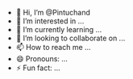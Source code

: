 - 👋 Hi, I’m @Pintuchand
- 👀 I’m interested in ...
- 🌱 I’m currently learning ...
- 💞️ I’m looking to collaborate on ...
- 📫 How to reach me ...
- 😄 Pronouns: ...
- ⚡ Fun fact: ...

<!---
Pintuchand/Pintuchand is a ✨ special ✨ repository because its `README.md` (this file) appears on your GitHub profile.
You can click the Preview link to take a look at your changes.
--->
